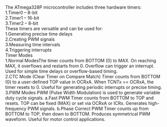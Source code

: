 The ATmega328P microcontroller includes three hardware timers:  
1.Timer0 – 8-bit  
2.Timer1 – 16-bit  
3.Timer2 – 8-bit  
These timers are versatile and can be used for:  
1.Generating precise time delays  
2.Creating PWM signals  
3.Measuring time intervals  
4.Triggering interrupts  
Timer Modes  
1.Normal ModesThe timer counts from BOTTOM (0) to MAX.
On reaching MAX, it overflows and restarts from 0.
Overflow can trigger an interrupt.
Used for simple time delays or overflow-based timing.  
2.CTC Mode (Clear Timer on Compare Match)
Timer counts from BOTTOM (0) to a user-defined TOP value in OCRxA.
When TCNTx == OCRxA, the timer resets to 0.
Useful for generating periodic interrupts or precise timing.  
3.PWM Modes
PWM (Pulse Width Modulation) is used to generate variable duty cycle signals.
a.Fast PWM
Timer counts from BOTTOM to TOP and resets.
TOP can be fixed (MAX) or set via OCRxA or ICRx.
Generates high-frequency PWM signals.
b.Phase Correct PWM
Timer counts up from BOTTOM to TOP, then down to BOTTOM.
Produces symmetrical PWM waveform.
Useful for motor control applications.
